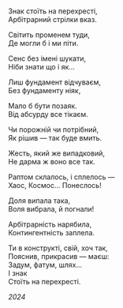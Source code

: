 <!-- Випадковий сенс -->
<br>  


Знак стоїть на перехресті,  
Арбітрарний стрілки вказ.

Світить променем туди,  
Де могли б і ми піти.

Сенс без імені шукати,  
Ніби знати що і як…

Лиш фундамент відчуваєм,  
Без фундаменту ніяк,

Мало б бути позаяк.  
Від абсурду все тікаєм.

Чи порожній чи потрібний,  
Як рішив — так буде вмить.

Жесть, який же випадковий,  
Не дарма ж воно все так.

Раптом склалось, і сплелось —  
Хаос, Космос… Понеслось!

Доля випала така,  
Воля вибрала, й погнали!

Арбітрарність нарябила,  
Контингентність заплела.

Ти в конструкті, свій, хоч так,  
Пояснив, прикрасив — маєш:  
Задум, фатум, шлях…  
І знак  
Стоїть на перехресті.



_2024_
